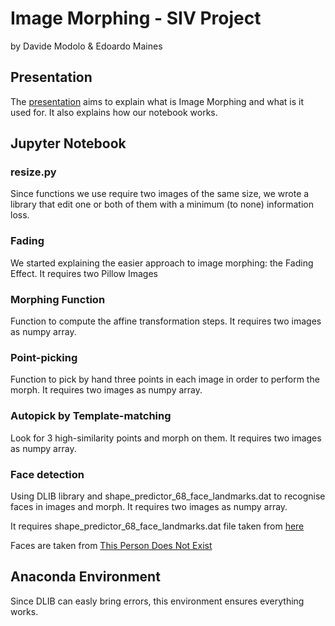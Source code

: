 # Image Morphing - SIV Project
by Davide Modolo & Edoardo Maines

## Presentation
The [presentation](https://docs.google.com/presentation/d/1DMnK3zVJN2qQJb5nfwMydtcnt2dF2MUdNUQ3A90HNE4/edit?usp=sharing) aims to explain what is Image Morphing and what is it used for. It also explains how our notebook works.

## Jupyter Notebook
### resize.py
Since functions we use require two images of the same size, we wrote a library that edit one or both of them with a minimum (to none) information loss.

### Fading
We started explaining the easier approach to image morphing: the Fading Effect. It requires two Pillow Images

### Morphing Function
Function to compute the affine transformation steps. It requires two images as numpy array.

### Point-picking
Function to pick by hand three points in each image in order to perform the morph. It requires two images as numpy array.

### Autopick by Template-matching
Look for 3 high-similarity points and morph on them. It requires two images as numpy array.

### Face detection
Using DLIB library and shape_predictor_68_face_landmarks.dat to recognise faces in images and morph. It requires two images as numpy array.

It requires shape_predictor_68_face_landmarks.dat file taken from [here](http://dlib.net/files/shape_predictor_68_face_landmarks.dat.bz2)

Faces are taken from [This Person Does Not Exist](https://this-person-does-not-exist.com/)

## Anaconda Environment
Since DLIB can easly bring errors, this environment ensures everything works.

